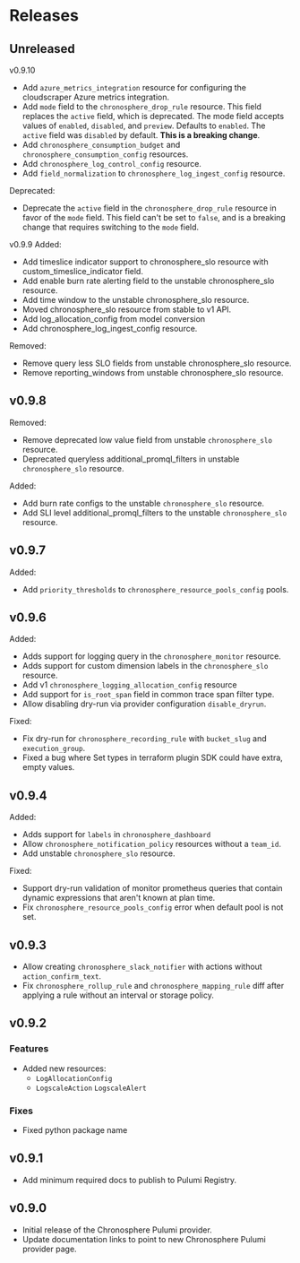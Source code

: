# Releases

## Unreleased

v0.9.10

* Add `azure_metrics_integration` resource for configuring the cloudscraper Azure metrics integration.
* Add `mode` field to the `chronosphere_drop_rule` resource. This field replaces the `active` field, which is deprecated. The mode field accepts values of `enabled`, `disabled`, and `preview`. Defaults to `enabled`. The `active` field was `disabled` by default.  **This is a breaking change**.
* Add `chronosphere_consumption_budget` and `chronosphere_consumption_config` resources.
* Add `chronosphere_log_control_config` resource.
* Add `field_normalization` to `chronosphere_log_ingest_config` resource.

Deprecated:
* Deprecate the `active` field in the `chronosphere_drop_rule` resource in favor of the `mode` field. This field can't be set to `false`, and is a breaking change that requires switching to the `mode` field.

v0.9.9
Added:

* Add timeslice indicator support to chronosphere_slo resource with custom_timeslice_indicator field.
* Add enable burn rate alerting field to the unstable chronosphere_slo resource.
* Add time window to the unstable chronosphere_slo resource.
* Moved chronosphere_slo resource from stable to v1 API.
* Add log_allocation_config from model conversion
* Add chronosphere_log_ingest_config resource.

Removed:

* Remove query less SLO fields from unstable chronosphere_slo resource.
* Remove reporting_windows from unstable chronosphere_slo resource.

## v0.9.8

Removed:
* Remove deprecated low value field from unstable `chronosphere_slo` resource.
* Deprecated queryless additional_promql_filters in unstable `chronosphere_slo` resource.

Added:
* Add burn rate configs to the unstable `chronosphere_slo` resource.
* Add SLI level additional_promql_filters to the unstable `chronosphere_slo` resource.

## v0.9.7

Added:
* Add `priority_thresholds` to `chronosphere_resource_pools_config` pools.

## v0.9.6

Added:
- Adds support for logging query in the `chronosphere_monitor` resource.
- Adds support for custom dimension labels in the `chronosphere_slo` resource.
- Add v1 `chronosphere_logging_allocation_config` resource
- Add support for `is_root_span` field in common trace span filter type.
- Allow disabling dry-run via provider configuration `disable_dryrun`.

Fixed:
- Fix dry-run for `chronosphere_recording_rule` with `bucket_slug` and `execution_group`.
- Fixed a bug where Set types in terraform plugin SDK could have extra, empty values.

## v0.9.4

Added:
- Adds support for `labels` in `chronosphere_dashboard`
- Allow `chronosphere_notification_policy` resources without a `team_id`.
- Add unstable `chronosphere_slo` resource.

Fixed:
- Support dry-run validation of monitor prometheus queries that contain
  dynamic expressions that aren't known at plan time.
- Fix `chronosphere_resource_pools_config` error when default pool is not set.

## v0.9.3

- Allow creating `chronosphere_slack_notifier` with actions without `action_confirm_text`.
- Fix `chronosphere_rollup_rule` and `chronosphere_mapping_rule` diff after applying a rule without an interval or storage policy.

## v0.9.2

### Features
- Added new resources:
  - `LogAllocationConfig`
  - `LogscaleAction`
    `LogscaleAlert`

### Fixes

- Fixed python package name

## v0.9.1

- Add minimum required docs to publish to Pulumi Registry.

## v0.9.0

- Initial release of the Chronosphere Pulumi provider.
- Update documentation links to point to new Chronosphere Pulumi provider page.

